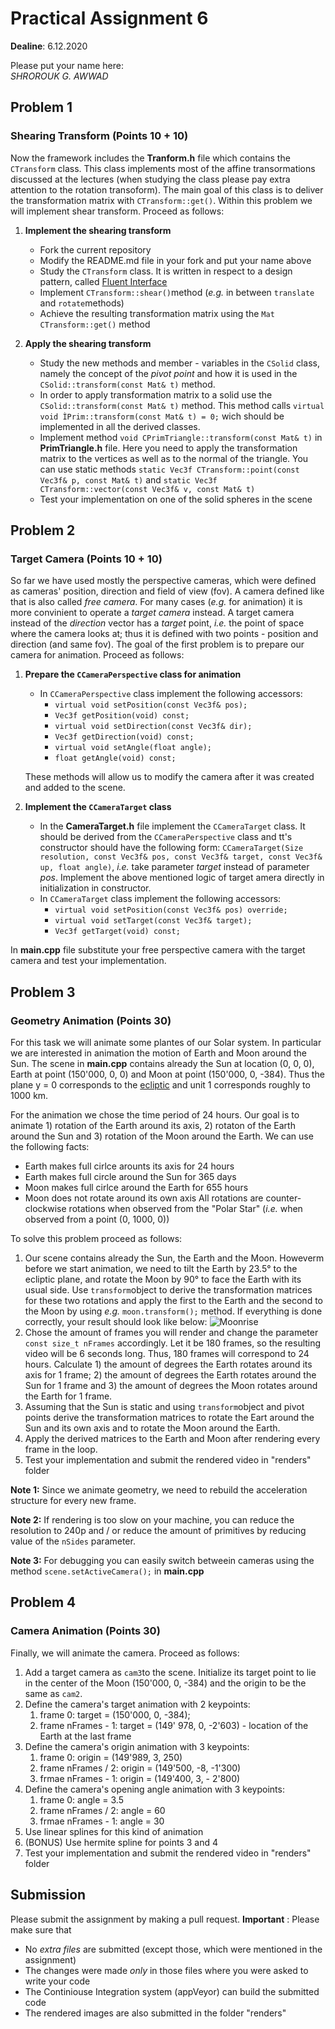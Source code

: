 # Practical Assignment 6
**Dealine**: 6.12.2020

Please put your name here:  
*SHROROUK G. AWWAD*
## Problem 1
### Shearing Transform (Points 10 + 10)
Now the framework includes the **Tranform.h** file which contains the ```CTransform``` class. This class implements most of the affine transormations discussed at the lectures (when studying the class please pay extra attention to the rotation transoform). The main goal of this class is to deliver the transformation matrix with ```CTransform::get()```. Within this problem we will implement shear transform. Proceed as follows:
1. **Implement the shearing transform**
   * Fork the current repository
   * Modify the README.md file in your fork and put your name above
   * Study the ```CTransform``` class. It is written in respect to a design pattern, called [Fluent Interface](https://en.wikipedia.org/wiki/Fluent_interface)
   * Implement ```CTransform::shear()```method (_e.g._ in between ```translate``` and ```rotate```methods)
   * Achieve the resulting transformation matrix using the ```Mat CTransform::get()``` method

2. **Apply the shearing transform**
   * Study the new methods and member - variables in the ```CSolid``` class, namely the concept of the _pivot point_ and how it is used in the ```CSolid::transform(const Mat& t)``` method.
   * In order to apply transformation matrix to a solid use the ```CSolid::transform(const Mat& t)``` method. This method calls ```virtual void ÌPrim::transform(const Mat& t) = 0;``` wich should be implemented in all the derived classes.
   * Implement method ```void CPrimTriangle::transform(const Mat& t)``` in **PrimTriangle.h** file. Here you need to apply the transformation matrix to the vertices as well as to the normal of the triangle. You can use static methods ```static Vec3f CTransform::point(const Vec3f& p, const Mat& t)``` and ```static Vec3f CTransform::vector(const Vec3f& v, const Mat& t)```
   * Test your implementation on one of the solid spheres in the scene

## Problem 2
### Target Camera (Points 10 + 10)
So far we have used mostly the perspective cameras, which were defined as cameras' position, direction and field of view (fov). A camera defined like that is also called _free camera_. For many cases (_e.g._ for animation) it is more convinient to operate a _target camera_ instead. A target camera instead of the _direction_ vector has a _target_ point, _i.e._ the point of space where the camera looks at; thus it is defined with two points - position and direction (and same fov). The goal of the first problem is to prepare our camera for animation. Proceed as follows:
1. **Prepare the ```CCameraPerspective``` class for animation**
    * In ```CCameraPerspective``` class implement the following accessors: 
        * ```virtual void setPosition(const Vec3f& pos);```
        * ```Vec3f getPosition(void) const;```
        * ```virtual void setDirection(const Vec3f& dir);```
        * ```Vec3f getDirection(void) const;```
        * ```virtual void setAngle(float angle);```
        * ```float getAngle(void) const;```
   
   These methods will allow us to modify the camera after it was created and added to the scene.
2. **Implement the ```CCameraTarget``` class**
    * In the **CameraTarget.h** file implement the ```CCameraTarget``` class. It should be derived from the ```CCameraPerspective``` class and tt's constructor should have the following form: ```CCameraTarget(Size resolution, const Vec3f& pos, const Vec3f& target, const Vec3f& up, float angle)```, _i.e._ take parameter _target_ instead of parameter _pos_. Implement the above mentioned logic of target amera directly in initialization in constructor.
    * In ```CCameraTarget``` class implement the following accessors: 
        * ```virtual void setPosition(const Vec3f& pos) override;```
        * ```virtual void setTarget(const Vec3f& target);```
        * ```Vec3f getTarget(void) const;```
        
In **main.cpp** file substitute your free perspective camera with the target camera and test your implementation.

## Problem 3
### Geometry Animation (Points 30)
For this task we will animate some plantes of our Solar system. In particular we are interested in animation the motion of Earth and Moon around the Sun. The scene in **main.cpp** contains already the Sun at location (0, 0, 0), Earth at point (150'000, 0, 0) and Moon at point (150'000, 0, -384). Thus the plane y = 0 corresponds to the [ecliptic](https://en.wikipedia.org/wiki/Ecliptic) and unit 1 corresponds roughly to 1000 km.

For the animation we chose the time period of 24 hours. Our goal is to animate 1) rotation of the Earth around its axis, 2) rotaton of the Earth around the Sun and 3) rotation of the Moon around the Earth. We can use the following facts:
* Earth makes full cirlce arounts its axis for 24 hours
* Earth makes full circle around the Sun for 365 days
* Moon makes full cirlce around the Earth for 655 hours
* Moon does not rotate around its own axis
All rotations are counter-clockwise rotations when observed from the "Polar Star" (_i.e._ when observed from a point (0, 1000, 0))

To solve this problem proceed as follows:
1. Our scene contains already the Sun, the Earth and the Moon. Howeverm before we start animation, we need to tilt the Earth by 23.5° to the ecliptic plane, and rotate the Moon by 90° to face the Earth with its usual side. Use ```transform```object to derive the transformation matrices for these two rotations and apply the first to the Earth and the second to the Moon by using _e.g._ ```moon.transform();``` method. If everything is done correctly, your result should look like below:
![Moonrise](./doc/Moonrise.jpg)
2. Chose the amount of frames you will render and change the parameter ```const size_t nFrames``` accordingly. Let it be 180 frames, so the resulting video will be 6 seconds long. Thus, 180 frames will correspond to 24 hours. Calculate 1) the amount of degrees the Earth rotates around its axis for 1 frame; 2) the amount of degrees the Earth rotates around the Sun for 1 frame and 3) the amount of degrees the Moon rotates around the Earth for 1 frame. 
3. Assuming that the Sun is static and using ```transform```object and pivot points derive the transformation matrices to rotate the Eart around the Sun and its own axis and to rotate the Moon around the Earth.
4. Apply the derived matrices to the Earth and Moon after rendering every frame in the loop.
5. Test your implementation and submit the rendered video in "renders" folder

**Note 1:** Since we animate geometry, we need to rebuild the acceleration structure for every new frame.

**Note 2:** If rendering is too slow on your machine, you can reduce the resolution to 240p and / or reduce the amount of primitives by reducing value of the ```nSides``` parameter.

**Note 3:** For debugging you can easily switch betweein cameras using the method ```scene.setActiveCamera();``` in **main.cpp**

## Problem 4
### Camera Animation (Points 30)
Finally, we will animate the camera. Proceed as follows:
1. Add a target camera as ```cam3```to the scene. Initialize its target point to lie in the center of the Moon (150'000, 0, -384) and the origin to be the same as ```cam2```. 
2. Define the camera's target animation with 2 keypoints: 
    1. frame 0: target = (150'000, 0, -384);
    2. frame nFrames - 1: target = (149' 978, 0, -2'603) - location of the Earth at the last frame
3. Define the camera's origin animation with 3 keypoints:
    1. frame 0: origin = (149'989, 3, 250)
    2. frame nFrames / 2: origin = (149'500, -8, -1'300) 
    3. frmae nFrames - 1: origin = (149'400, 3, - 2'800)
4. Define the camera's opening angle animation with 3 keypoints:
    1. frame 0: angle = 3.5
    2. frame nFrames / 2: angle = 60 
    3. frmae nFrames - 1: angle = 30
5. Use linear splines for this kind of animation
6. (BONUS) Use hermite spline for points 3 and 4
6. Test your implementation and submit the rendered video in "renders" folder

## Submission
Please submit the assignment by making a pull request.
**Important** : Please make sure that
- No _extra files_ are submitted (except those, which were mentioned in the assignment)
- The changes were made _only_ in those files where you were asked to write your code
- The Continiouse Integration system (appVeyor) can build the submitted code
- The rendered images are also submitted in the folder "renders" 
